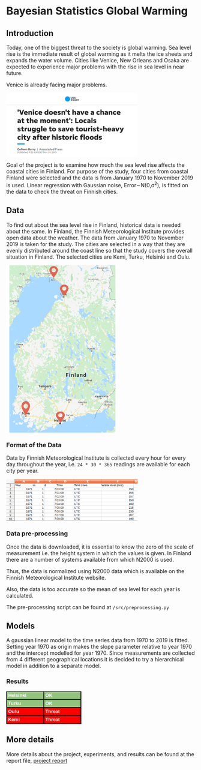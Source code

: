 # Bayesian Statistics Global Warming

## Introduction
Today, one of the biggest threat to the society is global warming. Sea level rise is the immediate result of
global warming as it melts the ice sheets and expands the water volume. Cities like Venice, New Orleans and
Osaka are expected to experience major problems with the rise in sea level in near future.

Venice is already facing major problems.

<img src="img/venice.png" align="center" width="350"/>

Goal of the project is to examine how much the sea level rise affects the coastal cities in Finland. For purpose
of the study, four cities from coastal Finland were selected and the data is from January 1970 to November
2019 is used. Linear regression with Gaussian noise, Error∼N(0,σ<sup>2</sup>), is fitted on the data to check the
threat on Finnish cities.

## Data

To find out about the sea level rise in Finland, historical data is needed about the same. In Finland, the
Finnish Meteorological Institute provides open data about the weather. The data from January 1970 to November 2019 is taken for the study. The
cities are selected in a way that they are evenly distributed around the coast line so that the study covers the
overall situation in Finland. The selected cities are Kemi, Turku, Helsinki and Oulu.

<img src="img/map.png" align="center" width="300"/>


### Format of the Data

Data by Finnish Meteorological Institute is collected every hour for every day throughout the year, i.e. ```24 *
30 * 365``` readings are available for each city per year.

<img src="img/data_example.png" align="center" width="350"/>

### Data pre-processing

Once the data is downloaded, it is essential to know the zero of the scale of measurement i.e. the height
system in which the values is given. In Finland there are a number of systems available from which N2000 is
used.

Thus, the data is normalized using N2000 data which is available on the Finnish Meteorological Institute
website.

Also, the data is too accurate so the mean of sea level for each year is calculated.

The pre-processing script can be found at ```/src/preprocessing.py```

## Models

A gaussian linear model to the time series data from 1970 to 2019 is fitted. Setting year 1970 as origin
makes the slope parameter relative to year 1970 and the intercept modelled for year 1970. Since measurements
are collected from 4 different geographical locations it is decided to try a hierarchical model in addition to
a separate model.

### Results
<img src="img/city_threat.png" align="center" width="200"/>

## More details  

More details about the project, experiments, and results can be found at the report file, <a href="Impact_of_Global_Warming_on_Finland.pdf">project report</a>
